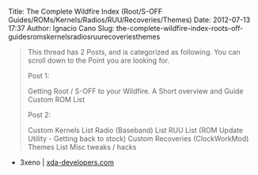 Title: The Complete Wildfire Index (Root/S-OFF Guides/ROMs/Kernels/Radios/RUU/Recoveries/Themes)
Date: 2012-07-13 17:37
Author: Ignacio Cano
Slug: the-complete-wildfire-index-roots-off-guidesromskernelsradiosruurecoveriesthemes

> This thread has 2 Posts, and is categorized as following. You can
> scroll down to the Point you are looking for.
>
> Post 1:
>
> Getting Root / S-OFF to your Wildfire. A Short overview and Guide
>  Custom ROM List
>
> Post 2:
>
> Custom Kernels List
>  Radio (Baseband) List
>  RUU List (ROM Update Utility - Getting back to stock)
>  Custom Recoveries (ClockWorkMod)
>  Themes List
>  Misc tweaks / hacks

- 3xeno | [xda-developers.com][]

  [xda-developers.com]: http://forum.xda-developers.com/showthread.php?t=1029318
    "The Complete Wildfire Index (Root/S-OFF Guides/ROMs/Kernels/Radios/RUU/Recoveries/Themes)"
